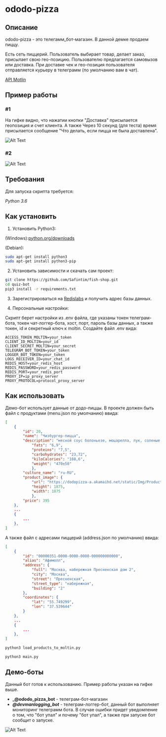 # ododo-pizza

## Описание

ododo-pizza - это телегамм_бот-магазин. В данной демке продаем пиццу.

Есть сеть пиццерий. Пользователь выбирает товар, делает заказ, присылает свою гео-позицию. 
Пользователю предлагается самовызов или доставка. При доставке чек и гео-позиция пользователя отправляется 
курьеру в телеграмм (по умолчанию вам в чат). 

[API Motlin](https://docs.moltin.com/api/)

## Пример работы

### #1

На гифке видно, что нажатии кнопки "Доставка" присылается геопозиция и счет клиента. А также 
Через 10 секунд (для теста) время присылается сообщение "Что делать, если пицца не была доставлена".

![Alt Text](http://ipic.su/img/img7/fs/pizza.1562246120.gif)

### #2

![Alt Text](http://ipic.su/img/img7/fs/pizza2.1562246594.gif)

## Требования

Для запуска скрипта требуется:

*Python 3.6*

## Как установить

1. Установить Python3:

(Windows):[python.org/downloads](https://www.python.org/downloads/windows/)

(Debian):

```sh
sudo apt-get install python3
sudo apt-get install python3-pip
```

2. Установить зависимости и скачать сам проект:

```sh
git clone https://github.com/Safintim/fish-shop.git
cd quiz-bot
pip3 install -r requirements.txt
```

3. Зарегистрироваться на [Redislabs](https://redislabs.com/) и получить адрес базы данных.

4. Персональные настройки:

Скрипт берет настройки из .env файла, где указаны токен телеграм-бота, токен чат-логгер-бота, хост, порт, пароль базы данных, а также токен, id и секретный ключ к moltin. Создайте файл .env вида:

```.env
ACCESS_TOKEN_MOLTIN=your_token
CLIENT_ID_MOLTIN=your_id
CLIENT_SECRET_MOLTIN=your_secret
TELEGRAM_BOT_TOKEN=your_token
LOGGER_BOT_TOKEN=your_token
LOGS_RECEIVER_ID=your_chat_id
REDIS_HOST=your_redis_host
REDIS_PASSWORD=your_redis_password
REDIS_PORT=your_redis_port
PROXY_IP=ip_proxy_server
PROXY_PROTOCOL=protocol_proxy_server
```

## Как использовать

Демо-бот использует данные от додо-пиццы. В проекте должен быть файл c продуктами (menu.json по умолчанию) ввида:

```json
[
    {
        "id": 20,
        "name": "Чизбургер-пицца",
        "description": "мясной соус болоньезе, моцарелла, лук, соленые огурчики, томаты, соус бургер", "food_value": {
            "fats": "6,9",
            "proteins": "7,5",
            "carbohydrates": "23,72",
            "kiloCalories": "188,6",
            "weight": "470±50"
            },
        "culture_name": "ru-RU",
        "product_image": {
            "url": "https://dodopizza-a.akamaihd.net/static/Img/Products/Pizza/ru-RU/1626f452-b56a-46a7-ba6e-c2c2c9707466.jpg",
            "height": 1875,
            "width": 1875
            },
        "price": 395
    },
    ...
    {
        ...
    },
]
```

А также файл с адресами пиццерий (address.json по умолчанию) ввида:

```json
[
    {
        "id": "00000351-0000-0000-0000-000000000000",
        "alias": "Афимолл",
        "address": {
            "full": "Москва, набережная Пресненская дом 2",
            "city": "Москва",
            "street": "Пресненская",
            "street_type": "набережная",
            "building": "2"
        },
        "coordinates": {
            "lat": "55.749299",
            "lon": "37.539644"
        }
    },
    ...
    {
        ...
    },
]
```

```sh
python3 load_products_to_moltin.py
```

```sh
python3 main.py
```

## Демо-боты

Данный бот готов к использованию. Пример работы указан на гифке выше.

* **_@ododo_pizza_bot** - телеграм-бот-магазин
* **_@devmanlogging_bot_** - телеграм-логгер-бот, данный бот выполняет мониторинг телеграмм бота.
В случае ошибки придет уведомление о том, что "бот упал" и почему "бот упал",
 а также при запуске бот сообщит о запуске.

![Alt Text](http://ipic.su/img/img7/fs/quiz-log.1559419941.png)